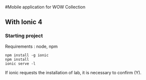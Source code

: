#Mobile application for WOW Collection
## With Ionic 4

### Starting project

Requirements :
node, npm

```
npm install -g ionic
npm install
ionic serve -l
```

If ionic requests the installation of lab, it is necessary to confirm (Y).

